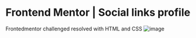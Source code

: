 # Frontend Mentor | Social links profile
Frontedmentor challenged resolved with HTML and CSS
![image](https://github.com/user-attachments/assets/7ded5242-e808-4f08-9a15-36c838963506)
